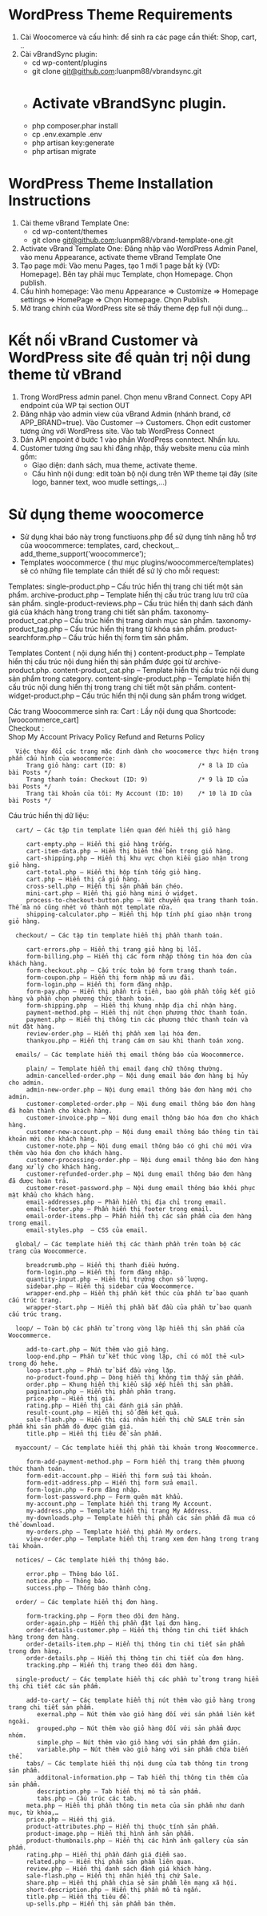 # WordPress Theme Requirements
   1. Cài Woocomerce và cấu hình: để sinh ra các page cần thiết: Shop, cart, ..
   2. Cài vBrandSync plugin:
      - cd wp-content/plugins
      - git clone git@github.com:luanpm88/vbrandsync.git
      - # Activate vBrandSync plugin.
      - php composer.phar install
      - cp .env.example .env
      - php artisan key:generate
      - php artisan migrate

# WordPress Theme Installation Instructions
   1. Cài theme vBrand Template One:
      - cd wp-content/themes
      - git clone git@github.com:luanpm88/vbrand-template-one.git
   2. Activate vBrand Template One: Đăng nhập vào WordPress Admin Panel, vào menu Appearance, activate theme vBrand Template One
   3. Tạo page mới: Vào menu Pages, tạo 1 mới 1 page bất kỳ (VD: Homepage). Bên tay phải mục Template, chọn Homepage. Chọn publish.
   4. Cấu hình homepage: Vào menu Appearance => Customize => Homepage settings => HomePage => Chọn Homepage. Chọn Publish.
   5. Mở trang chính của WordPress site sẽ thấy theme đẹp full nội dung...

# Kết nối vBrand Customer và WordPress site để quản trị nội dung theme từ vBrand
   1. Trong WordPress admin panel. Chọn menu vBrand Connect. Copy API endpoint của WP tại section OUT
   2. Đăng nhập vào admin view của vBrand Admin (nhánh brand, cờ APP_BRAND=true). Vào Customer --> Customers. Chọn edit customer tương ứng với WordPress site. Vào tab WordPress Connect
   3. Dán API enpoint ở bước 1 vào phần WordPress conntect. Nhấn lưu.
   4. Customer tương ứng sau khi đăng nhập, thấy website menu của mình gồm:
      - Giao diện: danh sách, mua theme, activate theme.
      - Cấu hình nội dung: edit toàn bộ nội dung trên WP theme tại đây (site logo, banner text, woo mudle settings,...)


# Sử dụng theme woocomerce
   - Sử dụng khai báo này trong functiuons.php để sử dụng tính năng hỗ trợ của woocommerce: templates, card, checkout,..
      add_theme_support('woocommerce');
   - Templates woocommerce ( thư mục plugins/woocommerce/templates) sẽ có những file template cần thiết để sử lý cho mỗi request: 
   
   Templates:
      single-product.php – Cấu trúc hiển thị trang chi tiết một sản phẩm.
      archive-product.php – Template hiển thị cấu trúc trang lưu trữ của sản phẩm.
      single-product-reviews.php – Cấu trúc hiển thị danh sách đánh giá của khách hàng trong trang chi tiết sản phẩm.
      taxonomy-product_cat.php – Cấu trúc hiển thị trang danh mục sản phẩm.
      taxonomy-product_tag.php – Cấu trúc hiển thị trang từ khóa sản phẩm.
      product-searchform.php – Cấu trúc hiển thị form tìm sản phẩm.

   Templates Content ( nội dụng hiển thị )
      content-product.php – Template hiển thị cấu trúc nội dung hiển thị sản phẩm được gọi từ archive-product.php.
      content-product_cat.php – Template hiển thị cấu trúc nội dung sản phẩm trong category.
      content-single-product.php – Template hiển thị cấu trúc nội dung hiển thị trong trang chi tiết một sản phẩm.
      content-widget-product.php – Cấu trúc hiển thị nội dung sản phẩm trong widget.  

   Các trang Woocommerce sinh ra:
      Cart  : Lầy nội dung qua Shortcode: [woocommerce_cart]  
      Checkout :  
      Shop
      My Account
      Privacy Policy
      Refund and Returns Policy 
      
      Việc thay đổi các trang mặc đinh dành cho woocomerce thực hiện trong phần cấu hình của woocommerce:  
         Trang giỏ hàng: cart (ID: 8)                    /* 8 là ID của bài Posts */
         Trang thanh toán: Checkout (ID: 9)              /* 9 là ID của bài Posts */
         Trang tài khoản của tôi: My Account (ID: 10)    /* 10 là ID của bài Posts */
      
   Cáu trúc hiển thị dữ liệu:


      cart/ – Các tập tin template liên quan đến hiển thị giỏ hàng

         cart-empty.php – Hiển thị giỏ hàng trống.
         cart-item-data.php – Hiển thị biến thể bên trong giỏ hàng.
         cart-shipping.php – Hiển thị khu vực chọn kiểu giao nhận trong giỏ hàng.
         cart-total.php – Hiển thị hộp tính tổng giỏ hàng.
         cart.php – Hiển thị cả giỏ hàng.
         cross-sell.php – Hiển thị sản phẩm bán chéo.
         mini-cart.php – Hiển thị giỏ hàng mini ở widget.
         process-to-checkout-button.php – Nút chuyển qua trang thanh toán. Thế mà nó cũng nhét vô thành một template nữa.
         shipping-calculator.php – Hiển thị hộp tính phí giao nhận trong giỏ hàng.

      checkout/ – Các tập tin template hiển thị phần thanh toán.

         cart-errors.php – Hiển thị trang giỏ hàng bị lỗi.
         form-billing.php – Hiển thị các form nhập thông tin hóa đơn của khách hàng.
         form-checkout.php – Cấu trúc toàn bộ form trang thanh toán.
         form-coupon.php – Hiển thị form nhập mã ưu đãi.
         form-login.php – Hiển thị form đăng nhập.
         form-pay.php – Hiển thị phần trả tiền, bao gồm phần tổng kết giỏ hàng và phần chọn phương thức thanh toán.
         form-shipping.php  – Hiển thị khung nhập địa chỉ nhận hàng.
         payment-method.php – Hiển thị nút chọn phương thức thanh toán.
         payment.php – Hiển thị thông tin các phương thức thanh toán và nút đặt hàng.
         review-order.php – Hiển thị phần xem lại hóa đơn.
         thankyou.php – Hiển thị trang cám ơn sau khi thanh toán xong.

      emails/ – Các template hiển thị email thông báo của Woocommerce.

         plain/ – Template hiển thị email dạng chữ thông thường.
         admin-cancelled-order.php – Nội dung email báo đơn hàng bị hủy cho admin.
         admin-new-order.php – Nội dung email thông báo đơn hàng mới cho admin.
         customer-completed-order.php – Nội dung email thông báo đơn hàng đã hoàn thành cho khách hàng.
         customer-invoice.php – Nội dung email thông báo hóa đơn cho khách hàng.
         customer-new-account.php – Nội dung email thông báo thông tin tài khoản mới cho khách hàng.
         customer-note.php – Nội dung email thông báo có ghi chú mới vừa thêm vào hóa đơn cho khách hàng.
         customer-processing-order.php – Nội dung email thông báo đơn hàng đang xử lý cho khách hàng.
         customer-refunded-order.php – Nội dung email thông báo đơn hàng đã được hoàn trả.
         customer-reset-password.php – Nội dung email thông báo khôi phục mật khẩu cho khách hàng.
         email-addresses.php – Phần hiển thị địa chỉ trong email.
         email-footer.php – Phần hiển thị footer trong email.
         email-order-items.php – Phần hiển thị các sản phẩm của đơn hàng trong email.
         email-styles.php  – CSS của email.

      global/ – Các template hiển thị các thành phần trên toàn bộ các trang của Woocommerce.

         breadcrumb.php – Hiển thị thanh điều hướng.
         form-login.php – Hiển thị form đăng nhập.
         quantity-input.php – Hiển thị trường chọn số lượng.
         sidebar.php – Hiển thị sidebar của Woocommerce.
         wrapper-end.php – Hiển thị phần kết thúc của phần tử bao quanh cấu trúc trang.
         wrapper-start.php – Hiển thị phần bắt đầu của phần tử bao quanh cấu trúc trang.

      loop/ – Toàn bộ các phần tử trong vòng lặp hiển thị sản phẩm của Woocommerce.

         add-to-cart.php – Nút thêm vào giỏ hàng.
         loop-end.php – Phần tử kết thúc vòng lặp, chỉ có mỗi thẻ <ul> trong đó hehe.
         loop-start.php – Phần tử bắt đầu vòng lặp.
         no-product-found.php – Dòng hiển thị không tìm thấy sản phẩm.
         order.php – Khung hiển thị kiểu sắp xếp hiển thị sản phẩm.
         pagination.php – Hiển thị phần phân trang.
         price.php – Hiển thị giá.
         rating.php – Hiển thị cái đánh giá sản phẩm.
         result-count.php – Hiển thị số đếm két quả.
         sale-flash.php – Hiển thị cái nhãn hiển thị chữ SALE trên sản phẩm khi sản phẩm đó được giảm giá.
         title.php – Hiển thị tiêu đề sản phẩm.

      myaccount/ – Các template hiển thị phần tài khoản trong Woocommerce.

         form-add-payment-method.php – Form hiển thị trang thêm phương thức thanh toán.
         form-edit-account.php – Hiển thị form sửa tài khoản.
         form-edit-address.php – Hiển thị form sửa email.
         form-login.php – Form đăng nhập.
         form-lost-password.php – Form quên mật khẩu.
         my-account.php – Template hiển thị trang My Account.
         my-address.php – Template hiển thị trang My Address.
         my-downloads.php – Template hiển thị phần các sản phẩm đã mua có thể download.
         my-orders.php – Template hiển thị phần My orders.
         view-order.php – Template hiển thị trang xem đơn hàng trong trang tài khoản.

      notices/ – Các template hiển thị thông báo.

         error.php – Thông báo lỗi.
         notice.php – Thông báo.
         success.php – Thông báo thành công.

      order/ – Các template hiển thị đơn hàng.

         form-tracking.php – Form theo dõi đơn hàng.
         order-again.php – Hiển thị phần đặt lại đơn hàng.
         order-details-customer.php – Hiển thị thông tin chi tiết khách hàng trong đơn hàng.
         order-details-item.php – Hiển thị thông tin chi tiết sản phẩm trong đơn hàng.
         order-details.php – Hiển thị thông tin chi tiết của đơn hàng.
         tracking.php – Hiển thị trang theo dõi đơn hàng.

      single-product/ – Các template hiển thị các phần tử trong trang hiển thị chi tiết các sản phẩm.

         add-to-cart/ – Các template hiển thị nút thêm vào giỏ hàng trong trang chi tiết sản phẩm.
            exernal.php – Nút thêm vào giỏ hàng đối với sản phẩm liên kết ngoài.
            grouped.php – Nút thêm vào giỏ hàng đối với sản phẩm được nhóm.
            simple.php – Nút thêm vào giỏ hàng với sản phẩm đơn giản.
            variable.php – Nút thêm vào giỏ hàng với sản phẩm chứa biến thể.
         tabs/ – Các template hiển thị nội dung của tab thông tin trong sản phẩm.
            additonal-information.php – Tab hiển thị thông tin thêm của sản phẩm.
            description.php – Tab hiển thị mô tả sản phẩm.
            tabs.php – Cấu trúc các tab.
         meta.php – Hiển thị phần thông tin meta của sản phẩm như danh mục, từ khóa,…
         price.php – Hiển thị giá.
         product-attributes.php – Hiển thị thuộc tính sản phẩm.
         product-image.php – Hiển thị hình ảnh sản phẩm.
         product-thumbnails.php – Hiển thị các hình ảnh gallery của sản phẩm.
         rating.php – Hiển thị phần đánh giá điểm sao.
         related.php – Hiển thị phần sản phẩm liên quan.
         review.php – Hiển thị danh sách đánh giá khách hàng.
         sale-flash.php – Hiển thị nhãn hiển thị chứ Sale.
         share.php – Hiển thị phần chia sẻ sản phẩm lên mạng xã hội.
         short-description.php – Hiển thị phần mô tả ngắn.
         title.php – Hiển thị tiêu đề.
         up-sells.php – Hiển thị sản phẩm bán thêm.

      
      


